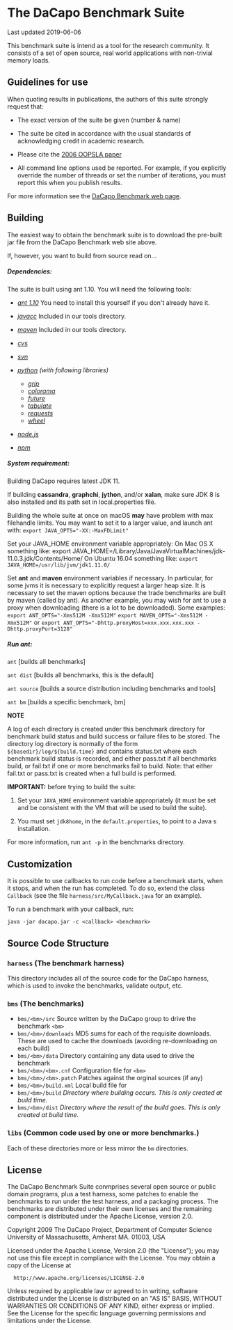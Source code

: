 # The DaCapo Benchmark Suite

Last updated 2019-06-06

This benchmark suite is intend as a tool for the research community.
It consists of a set of open source, real world applications with
non-trivial memory loads.


## Guidelines for use

When quoting results in publications, the authors of this suite
strongly request that:

* The exact version of the suite be given (number & name)

* The suite be cited in accordance with the usual standards of acknowledging credit in academic research.

* Please cite the [2006 OOPSLA paper](http://doi.acm.org/10.1145/1167473.1167488)

* All command line options used be reported.  For example, if you explicitly override the number of threads or set the number of iterations, you must report this when you publish results. 

For more information see the [DaCapo Benchmark web page](http://dacapobench.org).


## Building

The easiest way to obtain the benchmark suite is to download the pre-built jar file from the DaCapo Benchmark web site above.

If, however, you want to build from source read on...

##### Dependencies:

The suite is built using ant 1.10.  You will need the following tools:

* *[ant 1.10](http://ant.apache.org)* You need to install this yourself if you don't already have it.

* *[javacc](http://javacc.dev.java.net/)* Included in our tools directory.

* *[maven](http://maven.apache.org)* Included in our tools directory.

* *[cvs](http:/www.nongnu.org/cvs)*

* *[svn](http://subversion.apache.org)*

* *[python](https://www.python.org/) (with following libraries)*

    * *[grip](https://pypi.org/project/grip/)*
    * *[colorama](https://pypi.org/project/colorama/)*
    * *[future](https://pypi.org/project/future/)*
    * *[tabulate](https://pypi.org/project/tabulate/)*
    * *[requests](https://pypi.org/project/requests/)*
    * *[wheel](https://pypi.org/project/wheel/)*

* *[node.js](https://nodejs.org/en/)*

* *[npm](https://www.npmjs.com/get-npm)*

##### System requirement:

Building DaCapo requires latest JDK 11.

If building __cassandra__, __graphchi__, __jython__, and/or __xalan__,
make sure JDK 8 is also installed and
its path set in local.properties file.

Building the whole suite at once on macOS **may** have problem with max filehandle limits.
You may want to set it to a larger value, and launch ant with:
`export JAVA_OPTS="-XX:-MaxFDLimit"`

Set your JAVA_HOME environment variable appropriately:
On Mac OS X something like:
export JAVA_HOME=/Library/Java/JavaVirtualMachines/jdk-11.0.3.jdk/Contents/Home/
On Ubuntu 16.04 something like:
`export JAVA_HOME=/usr/lib/jvm/jdk1.11.0/`

Set __ant__ and __maven__ environment variables if necessary.  In particular,
for some jvms it is necessary to explicitly request a larger heap size.
It is necessary to set the maven options because the trade benchmarks
are built by maven (called by ant).  As another example, you may wish
for ant to use a proxy when downloading (there is a lot to be
downloaded).   Some examples:
`export ANT_OPTS="-Xms512M -Xmx512M"`
`export MAVEN_OPTS="-Xms512M -Xmx512M"`
or
`export ANT_OPTS="-Dhttp.proxyHost=xxx.xxx.xxx.xxx -Dhttp.proxyPort=3128"`

##### Run ant:
`ant`         [builds all benchmarks]

`ant dist`    [builds all benchmarks, this is the default]

`ant source`  [builds a source distribution including benchmarks and tools]

`ant bm`      [builds a specific benchmark, bm]

**NOTE**

A log of each directory is created under this benchmark directory
for benchmark build status and build success or failure files
to be stored.  The directory log directory is normally of the
form
`${basedir}/log/${build.time}`
and contains status.txt where each benchmark build status is recorded,
and either pass.txt if all benchmarks build, or fail.txt if one or
more benchmarks fail to build. Note: that either fail.txt or pass.txt
is created when a full build is performed.

**IMPORTANT:** before trying to build the suite:

1. Set your `JAVA_HOME` environment variable appropriately (it must be set and be consistent with the VM that will be used to build the suite).

2. You must set `jdk8home`, in the `default.properties`, to point to a Java s installation.


For more information, run `ant -p` in the benchmarks directory.

## Customization

It is possible to use callbacks to run code before a benchmark starts, when it stops, and when the run has completed.
To do so, extend the class `Callback` (see the file `harness/src/MyCallback.java` for an example).

To run a benchmark with your callback, run:

    java -jar dacapo.jar -c <callback> <benchmark>

## Source Code Structure

### `harness` (The benchmark harness)

This directory includes all of the source code for the DaCapo harness, which is used to invoke the benchmarks, validate output, etc.

	
### `bms` (The benchmarks)

* `bms/<bm>/src` Source written by the DaCapo group to drive the benchmark `<bm>`
* `bms/<bm>/downloads`	MD5 sums for each of the requisite downloads.  These are used to cache the downloads (avoiding re-downloading on each build)
* `bms/<bm>/data` Directory containing any data used to drive the benchmark
* `bms/<bm>/<bm>.cnf`	Configuration file for `<bm>`
* `bms/<bm>/<bm>.patch`	Patches against the orginal sources (if any)
* `bms/<bm>/build.xml`	Local build file for <bm>
* `bms/<bm>/build` _Directory where building occurs.  This is only created at build time._
* `bms/<bm>/dist` _Directory where the result of the build goes.  This is only created at build time._


### `libs` (Common code used by one or more benchmarks.)

Each of these directories more or less mirror the `bm` directories.



## License

The DaCapo Benchmark Suite conmprises several open source or public
domain programs, plus a test harness, some patches to enable the
benchmarks to run under the test harness, and a packaging process. The
benchmarks are distributed under their own licenses and the remaining
component is distributed under the Apache License, version 2.0.

   Copyright 2009 The DaCapo Project,
   Department of Computer Science
   University of Massachusetts,
   Amherst MA. 01003, USA

   Licensed under the Apache License, Version 2.0 (the "License");
   you may not use this file except in compliance with the License.
   You may obtain a copy of the License at

      http://www.apache.org/licenses/LICENSE-2.0

   Unless required by applicable law or agreed to in writing, software
   distributed under the License is distributed on an "AS IS" BASIS,
   WITHOUT WARRANTIES OR CONDITIONS OF ANY KIND, either express or implied.
   See the License for the specific language governing permissions and
   limitations under the License.
